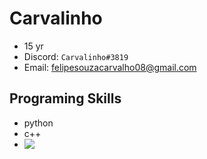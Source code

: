 # Carvalinho
- 15 yr
- Discord: `Carvalinho#3819`
- Email: felipesouzacarvalho08@gmail.com
## Programing Skills
- python
- c++
- <img align="left" src="https://github-readme-stats.vercel.app/api?username=carvalinh0&count_private=true&show_icons=true&theme=dark&"/>
